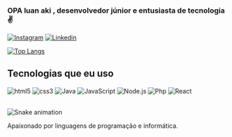 ### OPA luan aki , desenvolvedor júnior e entusiasta de tecnologia✌️

[![Instagram](https://img.shields.io/badge/Instagram-E4405F?style=for-the-badge&logo=instagram&logoColor=white)](https://instagram.com/mokiil_98)
[![Linkedin](https://img.shields.io/badge/LinkedIn-0077B5?style=for-the-badge&logo=linkedin&logoColor=white)](https://www.linkedin.com/in/luan-lima-barbosa-470ba2244/)

[![Top Langs](https://github-readme-stats.vercel.app/api/top-langs/?username=MokiiI-98)](https://github.com/MokiiI-98/github-readme-stats)

## Tecnologias que eu uso 
<div style="display:inline_block">
<img align="center" alt="html5" src="https://img.shields.io/badge/HTML5-E34F26?style=for-the-badge&logo=html5&logoColor=white">
<img align="center" alt="css3" src="https://img.shields.io/badge/CSS3-1572B6?style=for-the-badge&logo=css3&logoColor=white">
<img align="center" alt="Java" src="https://img.shields.io/badge/Java-ED8B00?style=for-the-badge&logo=java&logoColor=white">
<img align="center"alt="JavaScript" src="https://img.shields.io/badge/JavaScript-F7DF1E?style=for-the-badge&logo=javascript&logoColor=black">
<img align="center"alt="Node.js" src="https://img.shields.io/badge/Node.js-43853D?style=for-the-badge&logo=node.js&logoColor=white">
<img align="center"alt="Php" src="https://img.shields.io/badge/PHP-777BB4?style=for-the-badge&logo=php&logoColor=white">
<img align="center"alt="React" src="https://img.shields.io/badge/React-20232A?style=for-the-badge&logo=react&logoColor=61DAFB"><br/><br/>
 

![Snake animation](https://github.com/MokiiI-98/MokiiI-98/blob/output/github-contribution-grid-snake.svg)
</div>
 Apaixonado por linguagens de programação e informática.
